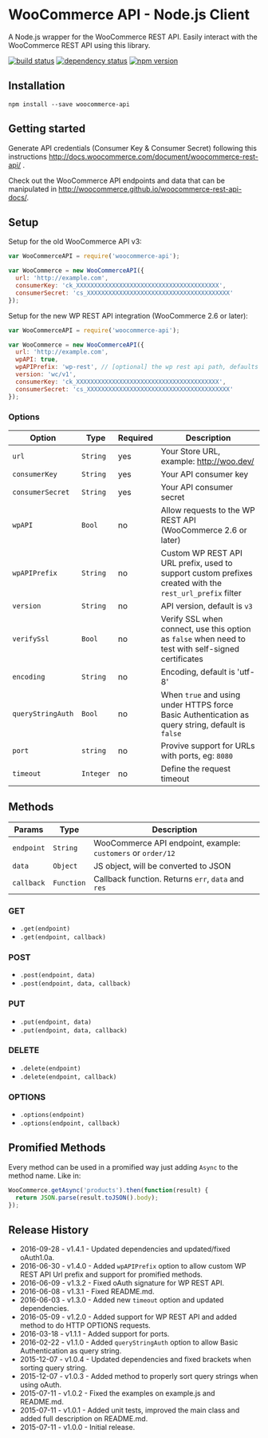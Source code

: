 # WooCommerce API - Node.js Client

A Node.js wrapper for the WooCommerce REST API. Easily interact with the WooCommerce REST API using this library.

[![build status](https://secure.travis-ci.org/woocommerce/wc-api-node.svg)](http://travis-ci.org/woocommerce/wc-api-node)
[![dependency status](https://david-dm.org/woocommerce/wc-api-node.svg)](https://david-dm.org/woocommerce/wc-api-node)
[![npm version](https://img.shields.io/npm/v/woocommerce-api.svg)](https://www.npmjs.com/package/woocommerce-api)

## Installation

```
npm install --save woocommerce-api
```

## Getting started

Generate API credentials (Consumer Key & Consumer Secret) following this instructions <http://docs.woocommerce.com/document/woocommerce-rest-api/>
.

Check out the WooCommerce API endpoints and data that can be manipulated in <http://woocommerce.github.io/woocommerce-rest-api-docs/>.

## Setup

Setup for the old WooCommerce API v3:

```js
var WooCommerceAPI = require('woocommerce-api');

var WooCommerce = new WooCommerceAPI({
  url: 'http://example.com',
  consumerKey: 'ck_XXXXXXXXXXXXXXXXXXXXXXXXXXXXXXXXXXXXXXXX',
  consumerSecret: 'cs_XXXXXXXXXXXXXXXXXXXXXXXXXXXXXXXXXXXXXXXX'
});
```

Setup for the new WP REST API integration (WooCommerce 2.6 or later):

```js
var WooCommerceAPI = require('woocommerce-api');

var WooCommerce = new WooCommerceAPI({
  url: 'http://example.com',
  wpAPI: true,
  wpAPIPrefix: 'wp-rest', // [optional] the wp rest api path, defaults to 'wp-json'
  version: 'wc/v1',
  consumerKey: 'ck_XXXXXXXXXXXXXXXXXXXXXXXXXXXXXXXXXXXXXXXX',
  consumerSecret: 'cs_XXXXXXXXXXXXXXXXXXXXXXXXXXXXXXXXXXXXXXXX'
});
```

### Options

|       Option      |    Type   | Required |                                               Description                                                |
|-------------------|-----------|----------|----------------------------------------------------------------------------------------------------------|
| `url`             | `String`  | yes      | Your Store URL, example: http://woo.dev/                                                                 |
| `consumerKey`     | `String`  | yes      | Your API consumer key                                                                                    |
| `consumerSecret`  | `String`  | yes      | Your API consumer secret                                                                                 |
| `wpAPI`           | `Bool`    | no       | Allow requests to the WP REST API (WooCommerce 2.6 or later)                                             |
| `wpAPIPrefix`     | `String`  | no       | Custom WP REST API URL prefix, used to support custom prefixes created with the `rest_url_prefix` filter |
| `version`         | `String`  | no       | API version, default is `v3`                                                                             |
| `verifySsl`       | `Bool`    | no       | Verify SSL when connect, use this option as `false` when need to test with self-signed certificates      |
| `encoding`        | `String`  | no       | Encoding, default is 'utf-8'                                                                             |
| `queryStringAuth` | `Bool`    | no       | When `true` and using under HTTPS force Basic Authentication as query string, default is `false`         |
| `port`            | `string`  | no       | Provive support for URLs with ports, eg: `8080`                                                          |
| `timeout`         | `Integer` | no       | Define the request timeout                                                                               |

## Methods

|   Params   |    Type    |                         Description                          |
|------------|------------|--------------------------------------------------------------|
| `endpoint` | `String`   | WooCommerce API endpoint, example: `customers` or `order/12` |
| `data`     | `Object`   | JS object, will be converted to JSON                         |
| `callback` | `Function` | Callback function. Returns `err`, `data` and `res`           |

### GET

- `.get(endpoint)`
- `.get(endpoint, callback)`

### POST

- `.post(endpoint, data)`
- `.post(endpoint, data, callback)`

### PUT

- `.put(endpoint, data)`
- `.put(endpoint, data, callback)`

### DELETE

- `.delete(endpoint)`
- `.delete(endpoint, callback)`

### OPTIONS

- `.options(endpoint)`
- `.options(endpoint, callback)`

## Promified Methods

Every method can be used in a promified way just adding `Async` to the method name. Like in:

```js
WooCommerce.getAsync('products').then(function(result) {
  return JSON.parse(result.toJSON().body);
});
```

## Release History

- 2016-09-28 - v1.4.1 - Updated dependencies and updated/fixed oAuth1.0a.
- 2016-06-30 - v1.4.0 - Added `wpAPIPrefix` option to allow custom WP REST API Url prefix and support for promified methods.
- 2016-06-09 - v1.3.2 - Fixed oAuth signature for WP REST API.
- 2016-06-08 - v1.3.1 - Fixed README.md.
- 2016-06-03 - v1.3.0 - Added new `timeout` option and updated dependencies.
- 2016-05-09 - v1.2.0 - Added support for WP REST API and added method to do HTTP OPTIONS requests.
- 2016-03-18 - v1.1.1 - Added support for ports.
- 2016-02-22 - v1.1.0 - Added `queryStringAuth` option to allow Basic Authentication as query string.
- 2015-12-07 - v1.0.4 - Updated dependencies and fixed brackets when sorting query string.
- 2015-12-07 - v1.0.3 - Added method to properly sort query strings when using oAuth.
- 2015-07-11 - v1.0.2 - Fixed the examples on example.js and README.md.
- 2015-07-11 - v1.0.1 - Added unit tests, improved the main class and added full description on README.md.
- 2015-07-11 - v1.0.0 - Initial release.
